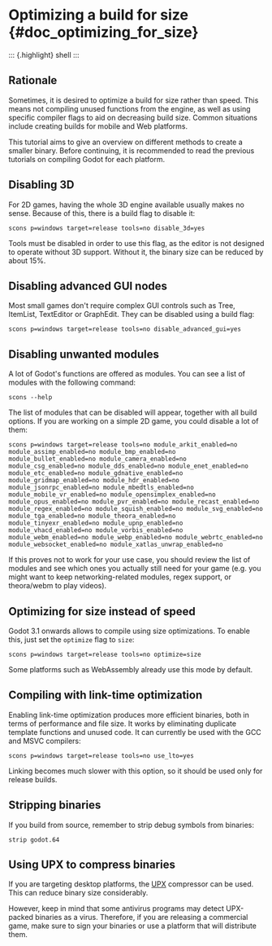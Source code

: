 Optimizing a build for size {#doc_optimizing_for_size}
===========================

::: {.highlight}
shell
:::

Rationale
---------

Sometimes, it is desired to optimize a build for size rather than speed.
This means not compiling unused functions from the engine, as well as
using specific compiler flags to aid on decreasing build size. Common
situations include creating builds for mobile and Web platforms.

This tutorial aims to give an overview on different methods to create a
smaller binary. Before continuing, it is recommended to read the
previous tutorials on compiling Godot for each platform.

Disabling 3D
------------

For 2D games, having the whole 3D engine available usually makes no
sense. Because of this, there is a build flag to disable it:

    scons p=windows target=release tools=no disable_3d=yes

Tools must be disabled in order to use this flag, as the editor is not
designed to operate without 3D support. Without it, the binary size can
be reduced by about 15%.

Disabling advanced GUI nodes
----------------------------

Most small games don\'t require complex GUI controls such as Tree,
ItemList, TextEditor or GraphEdit. They can be disabled using a build
flag:

    scons p=windows target=release tools=no disable_advanced_gui=yes

Disabling unwanted modules
--------------------------

A lot of Godot\'s functions are offered as modules. You can see a list
of modules with the following command:

    scons --help

The list of modules that can be disabled will appear, together with all
build options. If you are working on a simple 2D game, you could disable
a lot of them:

    scons p=windows target=release tools=no module_arkit_enabled=no module_assimp_enabled=no module_bmp_enabled=no module_bullet_enabled=no module_camera_enabled=no module_csg_enabled=no module_dds_enabled=no module_enet_enabled=no module_etc_enabled=no module_gdnative_enabled=no module_gridmap_enabled=no module_hdr_enabled=no module_jsonrpc_enabled=no module_mbedtls_enabled=no module_mobile_vr_enabled=no module_opensimplex_enabled=no module_opus_enabled=no module_pvr_enabled=no module_recast_enabled=no module_regex_enabled=no module_squish_enabled=no module_svg_enabled=no module_tga_enabled=no module_theora_enabled=no module_tinyexr_enabled=no module_upnp_enabled=no module_vhacd_enabled=no module_vorbis_enabled=no module_webm_enabled=no module_webp_enabled=no module_webrtc_enabled=no module_websocket_enabled=no module_xatlas_unwrap_enabled=no

If this proves not to work for your use case, you should review the list
of modules and see which ones you actually still need for your game
(e.g. you might want to keep networking-related modules, regex support,
or theora/webm to play videos).

Optimizing for size instead of speed
------------------------------------

Godot 3.1 onwards allows to compile using size optimizations. To enable
this, just set the `optimize` flag to `size`:

    scons p=windows target=release tools=no optimize=size

Some platforms such as WebAssembly already use this mode by default.

Compiling with link-time optimization
-------------------------------------

Enabling link-time optimization produces more efficient binaries, both
in terms of performance and file size. It works by eliminating duplicate
template functions and unused code. It can currently be used with the
GCC and MSVC compilers:

    scons p=windows target=release tools=no use_lto=yes

Linking becomes much slower with this option, so it should be used only
for release builds.

Stripping binaries
------------------

If you build from source, remember to strip debug symbols from binaries:

    strip godot.64

Using UPX to compress binaries
------------------------------

If you are targeting desktop platforms, the
[UPX](https://upx.github.io/) compressor can be used. This can reduce
binary size considerably.

However, keep in mind that some antivirus programs may detect UPX-packed
binaries as a virus. Therefore, if you are releasing a commercial game,
make sure to sign your binaries or use a platform that will distribute
them.
